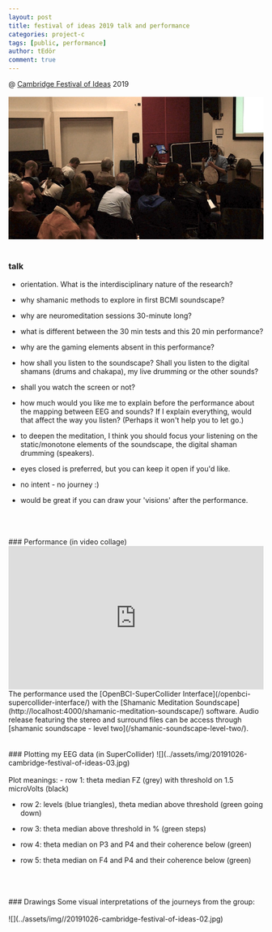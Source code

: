 ```yaml
---
layout: post
title: festival of ideas 2019 talk and performance
categories: project-c
tags: [public, performance]
author: tEdör
comment: true
---
```

<!--
- edit/upload presentation video;
-->
@ [Cambridge Festival of Ideas](https://www.festivalofideas.cam.ac.uk/) 2019
<br>
<br>
![](../assets/img//20191026-cambridge-festival-of-ideas-01.jpg)
<br>
<br>
### talk

- orientation. What is the interdisciplinary nature of the research?

- why shamanic methods to explore in first BCMI soundscape?

- why are neuromeditation sessions 30-minute long?

- what is different between the 30 min tests and this 20 min performance?

- why are the gaming elements absent in this performance?

- how shall you listen to the soundscape? Shall you listen to the digital shamans (drums and chakapa), my live drumming or the other sounds?

- shall you watch the screen or not?

- how much would you like me to explain before the performance about the mapping between EEG and sounds? If I explain everything, would that affect the way you listen? (Perhaps it won't help you to let go.)

- to deepen the meditation, I think you should focus your listening on the static/monotone elements of the soundscape, the digital shaman drumming (speakers).

- eyes closed is preferred, but you can keep it open if you'd like.

- no intent - no journey :)

- would be great if you can draw your 'visions' after the performance.
<br>
<br>
<br>
### Performance
(in video collage)
<div style="left: 0; width: 100%; height: 0; position: relative; padding-bottom: 56.2493%;"><iframe src="https://www.youtube.com/embed/lFVzwZtmecc?rel=0&amp;showinfo=0" style="border: 0; top: 0; left: 0; width: 100%; height: 100%; position: absolute;" allowfullscreen scrolling="no"></iframe></div>
The performance used the [OpenBCI-SuperCollider Interface](/openbci-supercollider-interface/) with the [Shamanic Meditation Soundscape](http://localhost:4000/shamanic-meditation-soundscape/) software. Audio release featuring the stereo and surround files can be access through [shamanic soundscape - level two](/shamanic-soundscape-level-two/).
<br>
<br>
<br>
### Plotting my EEG data
(in SuperCollider)
![](../assets/img/20191026-cambridge-festival-of-ideas-03.jpg)
<br>
<br>
Plot meanings:
- row 1: theta median FZ (grey) with threshold on 1.5 microVolts (black)

- row 2: levels (blue triangles), theta median above threshold (green going down)

- row 3: theta median above threshold in % (green steps)

- row 4: theta median on P3 and P4 and their coherence below (green)

- row 5: theta median on F4 and P4 and their coherence below (green)
<br>
<br>
<br>
### Drawings
Some visual interpretations of the journeys from the group:
<br>
<br>
![](../assets/img//20191026-cambridge-festival-of-ideas-02.jpg)
<br>
<br>
<br>
